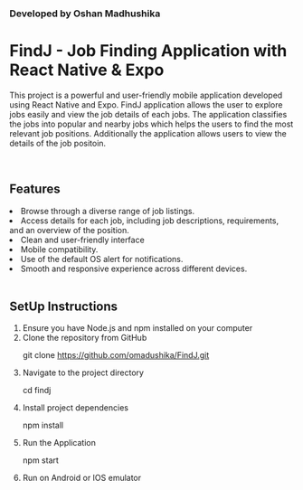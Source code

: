 ### Developed by Oshan Madhushika

# FindJ - Job Finding Application with React Native & Expo

This project is a powerful and user-friendly mobile application developed using React Native and Expo. FindJ application allows the user to explore jobs easily and view the job details of each jobs. The application classifies the jobs into popular and nearby jobs which helps the users to find the most relevant job positions. Additionally the application allows users to view the details of the job positoin.

<br/>


## Features

<li>Browse through a diverse range of job listings.</li>
<li>Access details for each job, including job descriptions, requirements, and an overview of the position.</li>
<li>Clean and user-friendly interface</li>
<li>Mobile compatibility.</li>
<li>Use of the default OS alert for notifications.</li>
<li>Smooth and responsive experience across different devices.</li>


<br/>

## SetUp Instructions

<ol>
   <li>Ensure you have Node.js and npm installed on your computer</li>
  <li>Clone the repository from GitHub

   git clone https://github.com/omadushika/FindJ.git
  </li>
   
   <li>Navigate to the project directory
   
   cd findj
   </li>
   <li>
    Install project dependencies

npm install
   </li>
   <li> Run the Application
   
   npm start</li>
   <li>Run on Android or IOS emulator</li>
</ol>
